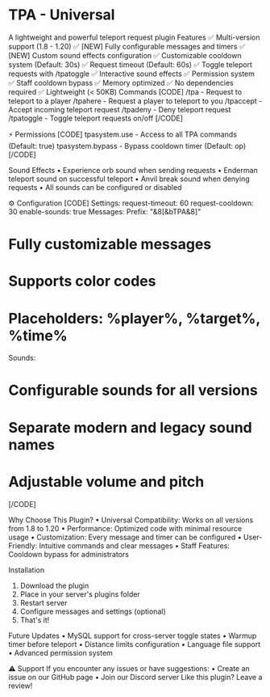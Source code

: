 # TPA - Universal
A lightweight and powerful teleport request plugin
Features
✅ Multi-version support (1.8 - 1.20)
✅ [NEW] Fully configurable messages and timers
✅ [NEW] Custom sound effects configuration
✅ Customizable cooldown system (Default: 30s)
✅ Request timeout (Default: 60s)
✅ Toggle teleport requests with /tpatoggle
✅ Interactive sound effects
✅ Permission system
✅ Staff cooldown bypass
✅ Memory optimized
✅ No dependencies required
✅ Lightweight (< 50KB)
Commands
[CODE]
/tpa <player> - Request to teleport to a player
/tpahere <player> - Request a player to teleport to you
/tpaccept - Accept incoming teleport request
/tpadeny - Deny teleport request
/tpatoggle - Toggle teleport requests on/off
[/CODE]

⚡ Permissions
[CODE]
tpasystem.use - Access to all TPA commands (Default: true)
tpasystem.bypass - Bypass cooldown timer (Default: op)
[/CODE]

Sound Effects
• Experience orb sound when sending requests
• Enderman teleport sound on successful teleport
• Anvil break sound when denying requests
• All sounds can be configured or disabled

⚙️ Configuration
[CODE]
Settings:
  request-timeout: 60
  request-cooldown: 30
  enable-sounds: true
Messages:
  Prefix: "&8[&bTPA&8]"
  # Fully customizable messages
  # Supports color codes
  # Placeholders: %player%, %target%, %time%
Sounds:
  # Configurable sounds for all versions
  # Separate modern and legacy sound names
  # Adjustable volume and pitch
[/CODE]

Why Choose This Plugin?
• Universal Compatibility: Works on all versions from 1.8 to 1.20
• Performance: Optimized code with minimal resource usage
• Customization: Every message and timer can be configured
• User-Friendly: Intuitive commands and clear messages
• Staff Features: Cooldown bypass for administrators

Installation
1. Download the plugin
2. Place in your server's plugins folder
3. Restart server
4. Configure messages and settings (optional)
5. That's it!

Future Updates
• MySQL support for cross-server toggle states
• Warmup timer before teleport
• Distance limits configuration
• Language file support
• Advanced permission system

⚠️ Support
If you encounter any issues or have suggestions:
• Create an issue on our GitHub page
• Join our Discord server
Like this plugin? Leave a review!
